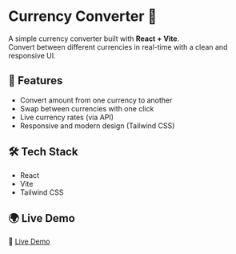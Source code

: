 # Currency Converter 💱

A simple currency converter built with **React + Vite**.  
Convert between different currencies in real-time with a clean and responsive UI.

## 🚀 Features

- Convert amount from one currency to another
- Swap between currencies with one click
- Live currency rates (via API)
- Responsive and modern design (Tailwind CSS)

## 🛠️ Tech Stack

- React
- Vite
- Tailwind CSS

## 🌍 Live Demo

🔗 [Live Demo](https://0xcodeghost.github.io/React-03currencyConverter/)

